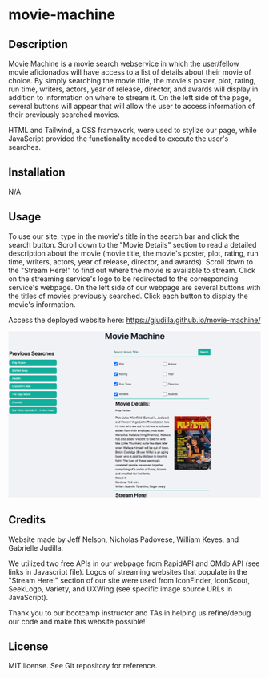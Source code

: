 # movie-machine

## Description

Movie Machine is a movie search webservice in which the user/fellow movie aficionados will have access to a list of details about their movie of choice. By simply searching the movie title, the movie's poster, plot, rating, run time, writers, actors, year of release, director, and awards will display in addition to information on where to stream it. On the left side of the page, several buttons will appear that will allow the user to access information of their previously searched movies. 

HTML and Tailwind, a CSS framework, were used to stylize our page, while JavaScript provided the functionality needed to execute the user's searches. 

## Installation

N/A

## Usage

To use our site, type in the movie's title in the search bar and click the search button. Scroll down to the "Movie Details" section to read a detailed description about the movie (movie title, the movie's poster, plot, rating, run time, writers, actors, year of release, director, and awards). Scroll down to the "Stream Here!" to find out where the movie is available to stream. Click on the streaming service's logo to be redirected to the corresponding service's webpage. On the left side of our webpage are several buttons with the titles of movies previously searched. Click each button to display the movie's information. 

Access the deployed website here: https://gjudilla.github.io/movie-machine/

![Deployed Website Screenshot](<Screen Shot 2023-12-14 at 9.11.18 PM.png>)

## Credits

Website made by Jeff Nelson, Nicholas Padovese, William Keyes, and Gabrielle Judilla.

We utilized two free APIs in our webpage from RapidAPI and OMdb API (see links in Javascript file). Logos of streaming websites that populate in the "Stream Here!" section of our site were used from IconFinder, IconScout, SeekLogo, Variety, and UXWing (see specific image source URLs in JavaScript). 

Thank you to our bootcamp instructor and TAs in helping us refine/debug our code and make this website possible!

## License

MIT license. See Git repository for reference. 